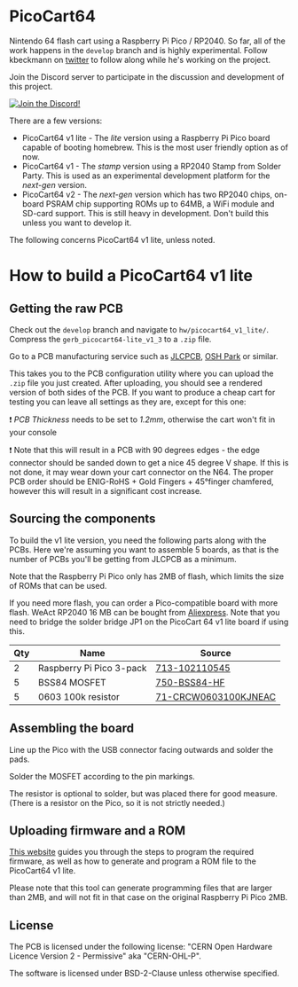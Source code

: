 # PicoCart64
Nintendo 64 flash cart using a Raspberry Pi Pico / RP2040. So far, all of the work happens in the `develop` branch and is highly experimental. Follow kbeckmann on [twitter](https://twitter.com/kbeckmann) to follow along while he's working on the project.

Join the Discord server to participate in the discussion and development of this project.

[![Join the Discord!](https://discordapp.com/api/guilds/989902502063398982/widget.png?style=banner3)](https://discord.gg/CGTjxkVr7P)

There are a few versions:
- PicoCart64 v1 lite - The _lite_ version using a Raspberry Pi Pico board capable of booting homebrew. This is the most user friendly option as of now.
- PicoCart64 v1 - The _stamp_ version using a RP2040 Stamp from Solder Party. This is used as an experimental development platform for the _next-gen_ version.
- PicoCart64 v2 - The _next-gen_ version which has two RP2040 chips, on-board PSRAM chip supporting ROMs up to 64MB, a WiFi module and SD-card support. This is still heavy in development. Don't build this unless you want to develop it.

The following concerns PicoCart64 v1 lite, unless noted.

# How to build a PicoCart64 v1 lite

## Getting the raw PCB

Check out the `develop` branch and navigate to `hw/picocart64_v1_lite/`. Compress the `gerb_picocart64-lite_v1_3` to a `.zip` file.

Go to a PCB manufacturing service such as [JLCPCB](https://jlcpcb.com), [OSH Park](https://oshpark.com/) or similar.

This takes you to the PCB configuration utility where you can upload the `.zip` file you just created. After uploading, you should see a rendered version of both sides of the PCB. If you want to produce a cheap cart for testing you can leave all settings as they are, except for this one:

:exclamation: *PCB Thickness* needs to be set to *1.2mm*, otherwise the cart won't fit in your console

:exclamation: Note that this will result in a PCB with 90 degrees edges - the edge connector should be sanded down to get a nice 45 degree V shape. If this is not done, it may wear down your cart connector on the N64. The proper PCB order should be ENIG-RoHS + Gold Fingers + 45°finger chamfered, however this will result in a significant cost increase.

## Sourcing the components

To build the v1 lite version, you need the following parts along with the PCBs. Here we're assuming you want to assemble 5 boards, as that is the number of PCBs you'll be getting from JLCPCB as a minimum.

Note that the Raspberry Pi Pico only has 2MB of flash, which limits the size of ROMs that can be used.

If you need more flash, you can order a Pico-compatible board with more flash. WeAct RP2040 16 MB can be bought from [Aliexpress](https://www.aliexpress.com/item/1005003708090298.html). Note that you need to bridge the solder bridge JP1 on the PicoCart 64 v1 lite board if using this.

| Qty | Name                  | Source                                                                           | 
|-----|-----------------------|----------------------------------------------------------------------------------|
| 2   | Raspberry Pi Pico 3-pack | [713-102110545](https://www.mouser.com/ProductDetail/713-102110545)               |       |
| 5   | BSS84 MOSFET          | [750-BSS84-HF](https://www.mouser.com/ProductDetail/750-BSS84-HF)                 |       |
| 5   | 0603 100k resistor    | [71-CRCW0603100KJNEAC](https://www.mouser.com/ProductDetail/71-CRCW0603100KJNEAC) |       |

## Assembling the board
Line up the Pico with the USB connector facing outwards and solder the pads.

Solder the MOSFET according to the pin markings.

The resistor is optional to solder, but was placed there for good measure. (There is a resistor on the Pico, so it is not strictly needed.)

## Uploading firmware and a ROM

[This website](https://kbeckmann.github.io/PicoCart64/) guides you through the steps to program the required firmware, as well as how to generate and program a ROM file to the PicoCart64 v1 lite.

Please note that this tool can generate programming files that are larger than 2MB, and will not fit in that case on the original Raspberry Pi Pico 2MB.

## License

The PCB is licensed under the following license: "CERN Open Hardware Licence Version 2 - Permissive" aka "CERN-OHL-P".

The software is licensed under BSD-2-Clause unless otherwise specified.
